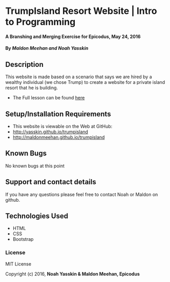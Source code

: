 # TrumpIsland Resort Website | Intro to Programming

#### A Branshing and Merging Exercise for Epicodus, May 24, 2016

#### By **_Maldon Meehan and Noah Yasskin_**

## Description

This website is made based on a scenario that says we are hired by a wealthy individual (we chose Trump) to create a website for a private island resort that he is building.

* The Full lesson can be found
<a href="https://www.learnhowtoprogram.com/intro-to-programming/git-html-and-css/practice-branching-and-merging">here</a>

## Setup/Installation Requirements

* This website is viewable on the Web at GitHub:
* http://yasskin.github.io/trumpisland
* http://maldonmeehan.github.io/trumpisland

## Known Bugs

No known bugs at this point

## Support and contact details

If you have any questions please feel free to contact Noah or Maldon on github.

## Technologies Used

* HTML
* CSS
* Bootstrap

### License

MIT License

Copyright (c) 2016, **Noah Yasskin & Maldon Meehan, Epicodus**

